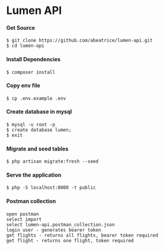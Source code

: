 # Lumen API

#### Get Source
    $ git clone https://github.com/abeatrice/lumen-api.git
    $ cd lumen-api

#### Install Dependencies
    $ composer install

#### Copy env file
    $ cp .env.example .env

#### Create database in mysql
    $ mysql -u root -p
    $ create database lumen;
    $ exit

#### Migrate and seed tables
    $ php artisan migrate:fresh --seed

#### Serve the application
    $ php -S localhost:8000 -t public 

#### Postman collection
    open postman
    select import
    select lumen-api.postman_collection.json
    login user - generates bearer token
    get flights - returns all flights, bearer token required
    get flight - returns one flight, token required